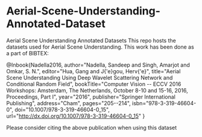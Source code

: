 # Aerial-Scene-Understanding-Annotated-Dataset
Aerial Scene Understanding Annotated Datasets
This repo hosts the datasets used for Aerial Scene Understanding.
This work has been done as a part of
BIBTEX:

@Inbook{Nadella2016,
author="Nadella, Sandeep
and Singh, Amarjot
and Omkar, S. N.",
editor="Hua, Gang
and J{\'e}gou, Herv{\'e}",
title="Aerial Scene Understanding Using Deep Wavelet Scattering Network and Conditional Random Field",
bookTitle="Computer Vision -- ECCV 2016 Workshops: Amsterdam, The Netherlands, October 8-10 and 15-16, 2016, Proceedings, Part I",
year="2016",
publisher="Springer International Publishing",
address="Cham",
pages="205--214",
isbn="978-3-319-46604-0",
doi="10.1007/978-3-319-46604-0_15",
url="http://dx.doi.org/10.1007/978-3-319-46604-0_15"
}

Please consider citing the above publication when using this dataset
